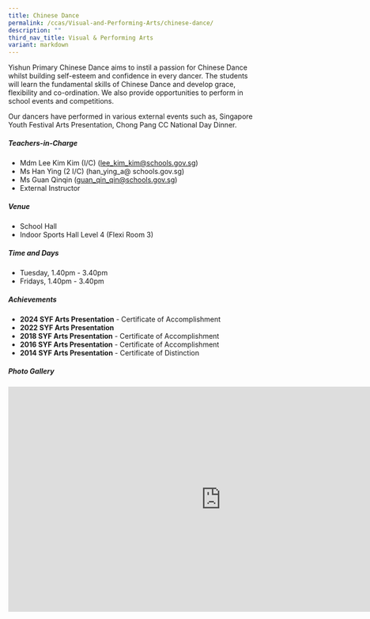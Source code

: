```yaml
---
title: Chinese Dance
permalink: /ccas/Visual-and-Performing-Arts/chinese-dance/
description: ""
third_nav_title: Visual & Performing Arts
variant: markdown
---
```

Yishun Primary Chinese Dance aims to instil a passion for Chinese Dance whilst building self-esteem and confidence in every dancer. The students will learn the fundamental skills of Chinese Dance and develop grace, flexibility and co-ordination. We also provide opportunities to perform in school events and competitions.

Our dancers have performed in various external events such as, Singapore Youth Festival Arts Presentation, Chong Pang CC National Day Dinner.

##### **Teachers-in-Charge**
* Mdm Lee Kim Kim (I/C) (lee_kim_kim@schools.gov.sg)
* Ms Han Ying (2 I/C) (han_ying_a@ schools.gov.sg)
* Ms Guan Qinqin (guan_qin_qin@schools.gov.sg)
* External Instructor

##### **Venue**
* School Hall
* Indoor Sports Hall Level 4 (Flexi Room 3)

##### **Time and Days**
* Tuesday, 1.40pm - 3.40pm
* Fridays, 1.40pm - 3.40pm

##### **Achievements**
* **2024 SYF Arts Presentation** - Certificate of Accomplishment
* **2022 SYF Arts Presentation**
* **2018 SYF Arts Presentation** - Certificate of Accomplishment
* **2016 SYF Arts Presentation** - Certificate of Accomplishment
* **2014 SYF Arts Presentation** - Certificate of Distinction

##### **Photo Gallery**

<iframe src="https://docs.google.com/presentation/d/e/2PACX-1vS9lDPdYENIFA3N_9f6ubTIKGNarWvELUsXGojy9ftD5ea-aCaQ7oyq6oElr1yJ_AB0sIrhCcPGNqMg/embed?start=true&amp;loop=true&amp;delayms=5000" frameborder="0" width="860" height="455" allowfullscreen="true"></iframe>